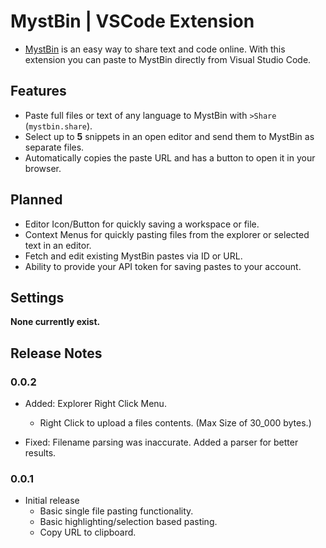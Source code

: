 # MystBin | VSCode Extension

* [MystBin](https://beta.mystb.in) is an easy way to share text and code online. With this extension you can paste to MystBin directly from Visual Studio Code.


## Features

- Paste full files or text of any language to MystBin with ``>Share`` (`mystbin.share`).
- Select up to **5** snippets in an open editor and send them to MystBin as separate files.
- Automatically copies the paste URL and has a button to open it in your browser.


## Planned

- Editor Icon/Button for quickly saving a workspace or file.
- Context Menus for quickly pasting files from the explorer or selected text in an editor.
- Fetch and edit existing MystBin pastes via ID or URL.
- Ability to provide your API token for saving pastes to your account.


## Settings

**None currently exist.**


## Release Notes


### 0.0.2

- Added: Explorer Right Click Menu.
  - Right Click to upload a files contents. (Max Size of 30_000 bytes.)

- Fixed: Filename parsing was inaccurate. Added a parser for better results.


### 0.0.1

- Initial release
  - Basic single file pasting functionality.
  - Basic highlighting/selection based pasting.
  - Copy URL to clipboard.
